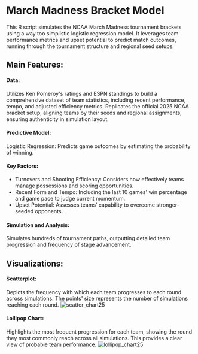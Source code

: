 # March Madness Bracket Model
This R script simulates the NCAA March Madness tournament brackets using a way too simplistic logistic regression model. It leverages team performance metrics and upset potential to predict match outcomes, running through the tournament structure and regional seed setups.

## Main Features:
#### Data: 
Utilizes Ken Pomeroy's ratings and ESPN standings to build a comprehensive dataset of team statistics, including recent performance, tempo, and adjusted efficiency metrics. Replicates the official 2025 NCAA bracket setup, aligning teams by their seeds and regional assignments, ensuring authenticity in simulation layout.
#### Predictive Model:
Logistic Regression: Predicts game outcomes by estimating the probability of winning.
#### Key Factors:
- Turnovers and Shooting Efficiency: Considers how effectively teams manage possessions and scoring opportunities.
- Recent Form and Tempo: Including the last 10 games' win percentage and game pace to judge current momentum.
- Upset Potential: Assesses teams’ capability to overcome stronger-seeded opponents.
#### Simulation and Analysis:
Simulates hundreds of tournament paths, outputting detailed team progression and frequency of stage advancement.
## Visualizations:
#### Scatterplot:
Depicts the frequency with which each team progresses to each round across simulations. The points' size represents the number of simulations reaching each round.
![scatter_chart25](https://github.com/user-attachments/assets/3e965c21-2033-4556-a1b0-0bb16e8e90cc)
#### Lollipop Chart:
Highlights the most frequent progression for each team, showing the round they most commonly reach across all simulations. This provides a clear view of probable team performance.
![lollipop_chart25](https://github.com/user-attachments/assets/e1a85d6a-eb39-48b6-b526-69653f819bd5)
